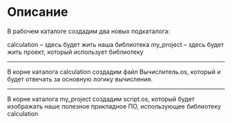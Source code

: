 # Описание

В рабочем каталоге создадим два новых подкаталога:

calculation – здесь будет жить наша библиотека
my_project – здесь будет жить проект, который использует библиотеку

---

В корне каталога calculation создадим файл Вычислитель.os, который и будет отвечать за основную логику вычисления.

---

В корне каталога my_project создадим script.os, который будет изображать наше полезное прикладное ПО, использующее библиотеку calculation
